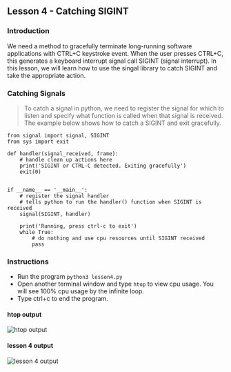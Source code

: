 ## Lesson 4 - Catching SIGINT

### Introduction

We need a method to gracefully terminate long-running software applications with CTRL+C keystroke event. When the user presses CTRL+C, this generates a keyboard interrupt signal call SIGINT (signal interrupt). In this lesson, we will learn how to use the singal library to catch SIGINT and take the appropriate action.

### Catching Signals
> To catch a signal in python, we need to register the signal for which to listen and specify what function is called when that signal is received. The example below shows how to catch a SIGINT and exit gracefully.

```
from signal import signal, SIGINT
from sys import exit 

def handler(signal_received, frame):
    # handle clean up actions here
    print('SIGINT or CTRL-C detected. Exiting gracefully')
    exit(0)


if __name__ == '__main__':
    # register the signal handler
    # tells python to run the handler() function when SIGINT is received
    signal(SIGINT, handler)

    print('Running, press ctrl-c to exit')
    while True:
        # do nothing and use cpu resources until SIGINT received
        pass

```


### Instructions

- Run the program `python3 lesson4.py`
- Open another terminal window and type `htop` to view cpu usage. You will see 100% cpu usage by the infinite loop.
- Type ctrl+c to end the program.


#### htop output

![htop output](./images/htop_output.gif "htop shows 100% cpu usage") <br>

#### lesson 4 output

![lesson 4 output](./images/lesson4_output.gif "catching ctrl+c") <br>


